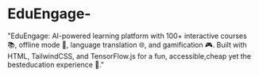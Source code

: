# EduEngage-
"EduEngage: AI-powered learning platform with 100+ interactive courses 📚, offline mode 📴, language translation 🌐, and gamification 🎮. Built with HTML, TailwindCSS, and TensorFlow.js for a fun, accessible,cheap yet the besteducation experience 🌟."
